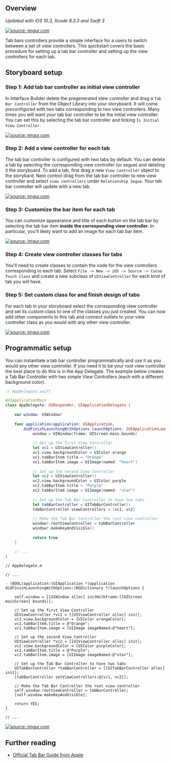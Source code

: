 ## Overview
_Updated with iOS 10.3, Xcode 8.3.3 and Swift 3_


<a href="http://imgur.com/WhoidE5"><img src="http://i.imgur.com/WhoidE5.gif" title="source: imgur.com" /></a>

Tab bars controllers provide a simple interface for a users to switch
between a set of view controllers.  This quickstart covers the basic
procedure for setting up a tab bar controller and setting up the view
controllers for each tab.

## Storyboard setup
### Step 1: Add tab bar controller as initial view controller
In Interface Builder delete the pregenerated view controller and
drag a `Tab Bar Controller` from the Object Library
into your storyboard.  It will come preconfigured with two tabs
corresponding to two view controllers.  Many times you will want your
tab bar controller to be the initial view controller.  You can set this
by selecting the tab bar controller and ticking `Is Initial View
Controller`.

<a href="http://imgur.com/WgiEuBZ"><img src="http://i.imgur.com/WgiEuBZ.png" title="source: imgur.com" /></a>

### Step 2: Add a view controller for each tab
The tab bar controller is configured with two tabs by default.  You can
delete a tab by selecting the corresponding view controller (or segue) and deleting
it the storyboard.  To add a tab, first drag a new `View Controller`
object to the storybard.  Next control-drag from the tab bar controller
to new view controller and select `view controllers` under `Relationship
Segue`.  Your tab bar controller will update with a new tab.

<a href="http://imgur.com/OOMB573"><img src="http://i.imgur.com/OOMB573.gif" title="source: imgur.com" /></a>

### Step 3: Customize the bar item for each tab
You can customize appearance and title of each button on the tab bar by
selecting the tab bar item **inside the corresponding view controller**.
In particular, you'll likely want to add an image for each tab bar item.

<a href="http://imgur.com/nZ2g4fp"><img src="http://i.imgur.com/nZ2g4fp.png" title="source: imgur.com" /></a>

### Step 4: Create view controller classes for tabs
You'll need to create classes to contain the code for the view
controllers corresponding to each tab.  Select `File -> New -> iOS ->
Source -> Cocoa Touch Class` and create a new subclass of
`UIViewController` for each kind of tab you will have.

### Step 5: Set custom class for and finish design of tabs
For each tab in your storyboard select the corresponding view controller
and set its custom class to one of the classes you just created.  You
can now add other components to this tab and connect outlets to your
view controller class as you would with any other view controller.

<a href="http://imgur.com/5YWL3Vw"><img src="http://i.imgur.com/5YWL3Vw.png" title="source: imgur.com" /></a>

## Programmatic setup

You can instantiate a tab bar controller programmatically and use it as
you would any other view controller.  If you need it to be your root view
controller the best place to do this is in the App Delegate. The example below creates a Tab Bar Controller with two simple View Controllers (each with a different background color).

```swift
// AppDelegate.swift

@UIApplicationMain
class AppDelegate: UIResponder, UIApplicationDelegate {
    
    var window: UIWindow?
    
    func application(application: UIApplication,
        didFinishLaunchingWithOptions launchOptions: [UIApplicationLaunchOptionsKey: Any]?) -> Bool {
            window = UIWindow(frame: UIScreen.main.bounds)
            
            // Set up the first View Controller
            let vc1 = UIViewController()
            vc1.view.backgroundColor = UIColor.orange
            vc1.tabBarItem.title = "Orange"
            vc1.tabBarItem.image = UIImage(named: "heart")
            
            // Set up the second View Controller
            let vc2 = UIViewController()
            vc2.view.backgroundColor = UIColor.purple
            vc2.tabBarItem.title = "Purple"
            vc2.tabBarItem.image = UIImage(named: "star")
            
            // Set up the Tab Bar Controller to have two tabs
            let tabBarController = UITabBarController()
            tabBarController.viewControllers = [vc1, vc2]
            
            // Make the Tab Bar Controller the root view controller
            window?.rootViewController = tabBarController
            window?.makeKeyAndVisible()
            
            return true
    }
    
    // ...
}
```

```
// AppDelegate.m

// ...

- (BOOL)application:(UIApplication *)application
didFinishLaunchingWithOptions:(NSDictionary *)launchOptions {
    
    self.window = [[UIWindow alloc] initWithFrame:[[UIScreen mainScreen] bounds]];
    
    // Set up the first View Controller
    UIViewController *vc1 = [[UIViewController alloc] init];
    vc1.view.backgroundColor = [UIColor orangeColor];
    vc1.tabBarItem.title = @"Orange";
    vc1.tabBarItem.image = [UIImage imageNamed:@"heart"];
    
    // Set up the second View Controller
    UIViewController *vc2 = [[UIViewController alloc] init];
    vc2.view.backgroundColor = [UIColor purpleColor];
    vc2.tabBarItem.title = @"Purple";
    vc2.tabBarItem.image = [UIImage imageNamed:@"star"];
    
    // Set up the Tab Bar Controller to have two tabs
    UITabBarController *tabBarController = [[UITabBarController alloc] init];
    [tabBarController setViewControllers:@[vc1, vc2]];
    
    // Make the Tab Bar Controller the root view controller
    self.window.rootViewController = tabBarController;
    [self.window makeKeyAndVisible];
    
    return YES;
}

// ...
```

<a href="http://imgur.com/GhzQOTw"><img src="http://i.imgur.com/GhzQOTw.gif" title="source: imgur.com" /></a>

## Further reading
* [Official Tab Bar Guide from Apple][appleguide]

[appleguide]: https://developer.apple.com/library/ios/documentation/WindowsViews/Conceptual/ViewControllerCatalog/Chapters/TabBarControllers.html